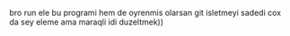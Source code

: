 bro run ele bu programi hem de oyrenmis olarsan git isletmeyi
sadedi cox da sey eleme ama maraqli idi duzeltmek))
